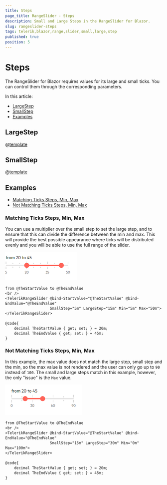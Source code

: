```yaml
---
title: Steps
page_title: RangeSlider - Steps
description: Small and Large Steps in the RangeSlider for Blazor.
slug: rangeslider-steps
tags: telerik,blazor,range,slider,small,large,step
published: true
position: 5
---
```


# Steps

The RangeSlider for Blazor requires values for its large and small ticks. You can control them through the corresponding parameters.

In this article:

* [LargeStep](#largestep)
* [SmallStep](#smallstep)
* [Examples](#examples)

## LargeStep

@[template](/_contentTemplates/slider/common.md#large-step)

## SmallStep

@[template](/_contentTemplates/slider/common.md#small-step)

## Examples

* [Matching Ticks Steps, Min, Max](#matching-ticks-steps-min-max)
* [Not Matching Ticks Steps, Min, Max](#not-matching-ticks-steps-min-max)


### Matching Ticks Steps, Min, Max

You can use a multiplier over the small step to set the large step, and to ensure that this can divide the difference between the min and max. This will provide the best possible appearance where ticks will be distributed evenly and you will be able to use the full range of the slider.

![matching ticks](images/rangeslider-matching-ticks.png)

````CSHTML
from @TheStartValue to @TheEndValue
<br />
<TelerikRangeSlider @bind-StartValue="@TheStartValue" @bind-EndValue="@TheEndValue"
                    SmallStep="5m" LargeStep="15m" Min="5m" Max="50m">
</TelerikRangeSlider>

@code{
    decimal TheStartValue { get; set; } = 20m;
    decimal TheEndValue { get; set; } = 45m;
}
````

### Not Matching Ticks Steps, Min, Max

In this example, the max value does not match the large step, small step and the min, so the max value is not rendered and the user can only go up to `90` instead of `100`. The small and large steps match in this example, however, the only "issue" is the `Max` value.

![non-matching values](images/rangeslider-non-matching-ticks.png)

````CSHTML
from @TheStartValue to @TheEndValue
<br />
<TelerikRangeSlider @bind-StartValue="@TheStartValue" @bind-EndValue="@TheEndValue"
                    SmallStep="15m" LargeStep="30m" Min="0m" Max="100m">
</TelerikRangeSlider>

@code{
    decimal TheStartValue { get; set; } = 20m;
    decimal TheEndValue { get; set; } = 45m;
}
````